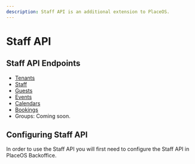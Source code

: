 ```yaml
---
description: Staff API is an additional extension to PlaceOS.
---
```


# Staff API

## Staff API Endpoints

* [Tenants](tenants.md)
* [Staff](staff.md)
* [Guests](guests.md)
* [Events](events.md)
* [Calendars](calendars.md)
* [Bookings](bookings.md)
* Groups: Coming soon.

## Configuring Staff API

In order to use the Staff API you will first need to configure the Staff API in PlaceOS Backoffice.

